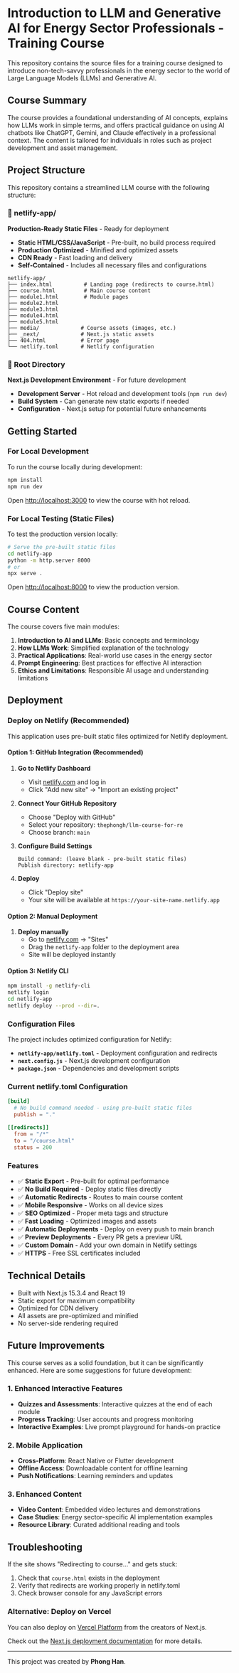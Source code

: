 # Introduction to LLM and Generative AI for Energy Sector Professionals - Training Course

This repository contains the source files for a training course designed to introduce non-tech-savvy professionals in the energy sector to the world of Large Language Models (LLMs) and Generative AI.

## Course Summary

The course provides a foundational understanding of AI concepts, explains how LLMs work in simple terms, and offers practical guidance on using AI chatbots like ChatGPT, Gemini, and Claude effectively in a professional context. The content is tailored for individuals in roles such as project development and asset management.

## Project Structure

This repository contains a streamlined LLM course with the following structure:

### 📁 netlify-app/
**Production-Ready Static Files** - Ready for deployment
- **Static HTML/CSS/JavaScript** - Pre-built, no build process required
- **Production Optimized** - Minified and optimized assets
- **CDN Ready** - Fast loading and delivery
- **Self-Contained** - Includes all necessary files and configurations

```
netlify-app/
├── index.html          # Landing page (redirects to course.html)
├── course.html         # Main course content
├── module1.html        # Module pages
├── module2.html
├── module3.html
├── module4.html
├── module5.html
├── media/             # Course assets (images, etc.)
├── _next/             # Next.js static assets
├── 404.html           # Error page
└── netlify.toml       # Netlify configuration
```

### 📁 Root Directory
**Next.js Development Environment** - For future development
- **Development Server** - Hot reload and development tools (`npm run dev`)
- **Build System** - Can generate new static exports if needed
- **Configuration** - Next.js setup for potential future enhancements

## Getting Started

### For Local Development

To run the course locally during development:

```bash
npm install
npm run dev
```

Open [http://localhost:3000](http://localhost:3000) to view the course with hot reload.

### For Local Testing (Static Files)

To test the production version locally:

```bash
# Serve the pre-built static files
cd netlify-app
python -m http.server 8000
# or
npx serve .
```

Open [http://localhost:8000](http://localhost:8000) to view the production version.

## Course Content

The course covers five main modules:

1. **Introduction to AI and LLMs**: Basic concepts and terminology
2. **How LLMs Work**: Simplified explanation of the technology
3. **Practical Applications**: Real-world use cases in the energy sector
4. **Prompt Engineering**: Best practices for effective AI interaction
5. **Ethics and Limitations**: Responsible AI usage and understanding limitations

## Deployment

### Deploy on Netlify (Recommended)

This application uses pre-built static files optimized for Netlify deployment.

#### Option 1: GitHub Integration (Recommended)

1. **Go to Netlify Dashboard**
   - Visit [netlify.com](https://netlify.com) and log in
   - Click "Add new site" → "Import an existing project"

2. **Connect Your GitHub Repository**
   - Choose "Deploy with GitHub"
   - Select your repository: `thephongh/llm-course-for-re`
   - Choose branch: `main`

3. **Configure Build Settings**
   ```
   Build command: (leave blank - pre-built static files)
   Publish directory: netlify-app
   ```

4. **Deploy**
   - Click "Deploy site"
   - Your site will be available at `https://your-site-name.netlify.app`

#### Option 2: Manual Deployment

1. **Deploy manually**
   - Go to [netlify.com](https://netlify.com) → "Sites"
   - Drag the `netlify-app` folder to the deployment area
   - Site will be deployed instantly

#### Option 3: Netlify CLI

```bash
npm install -g netlify-cli
netlify login
cd netlify-app
netlify deploy --prod --dir=.
```

### Configuration Files

The project includes optimized configuration for Netlify:

- **`netlify-app/netlify.toml`** - Deployment configuration and redirects
- **`next.config.js`** - Next.js development configuration
- **`package.json`** - Dependencies and development scripts

### Current netlify.toml Configuration

```toml
[build]
  # No build command needed - using pre-built static files
  publish = "."

[[redirects]]
  from = "/*"
  to = "/course.html"
  status = 200
```

### Features

- ✅ **Static Export** - Pre-built for optimal performance
- ✅ **No Build Required** - Deploy static files directly
- ✅ **Automatic Redirects** - Routes to main course content
- ✅ **Mobile Responsive** - Works on all device sizes
- ✅ **SEO Optimized** - Proper meta tags and structure
- ✅ **Fast Loading** - Optimized images and assets
- ✅ **Automatic Deployments** - Deploy on every push to main branch
- ✅ **Preview Deployments** - Every PR gets a preview URL
- ✅ **Custom Domain** - Add your own domain in Netlify settings
- ✅ **HTTPS** - Free SSL certificates included

## Technical Details

- Built with Next.js 15.3.4 and React 19
- Static export for maximum compatibility
- Optimized for CDN delivery
- All assets are pre-optimized and minified
- No server-side rendering required

## Future Improvements

This course serves as a solid foundation, but it can be significantly enhanced. Here are some suggestions for future development:

### 1. Enhanced Interactive Features

- **Quizzes and Assessments**: Interactive quizzes at the end of each module
- **Progress Tracking**: User accounts and progress monitoring
- **Interactive Examples**: Live prompt playground for hands-on practice

### 2. Mobile Application

- **Cross-Platform**: React Native or Flutter development
- **Offline Access**: Downloadable content for offline learning
- **Push Notifications**: Learning reminders and updates

### 3. Enhanced Content

- **Video Content**: Embedded video lectures and demonstrations
- **Case Studies**: Energy sector-specific AI implementation examples
- **Resource Library**: Curated additional reading and tools

## Troubleshooting

If the site shows "Redirecting to course..." and gets stuck:
1. Check that `course.html` exists in the deployment
2. Verify that redirects are working properly in netlify.toml
3. Check browser console for any JavaScript errors

### Alternative: Deploy on Vercel

You can also deploy on [Vercel Platform](https://vercel.com/new?utm_medium=default-template&filter=next.js&utm_source=create-next-app&utm_campaign=create-next-app-readme) from the creators of Next.js.

Check out the [Next.js deployment documentation](https://nextjs.org/docs/app/building-your-application/deploying) for more details.

---

This project was created by **Phong Han**.